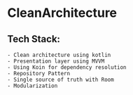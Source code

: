 # CleanArchitecture

## Tech Stack:
```
- Clean architecture using kotlin
- Presentation layer using MVVM
- Using Koin for dependency resolution
- Repository Pattern
- Single source of truth with Room
- Modularization
```
